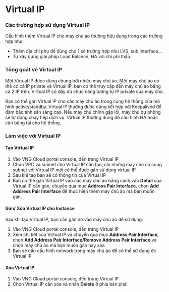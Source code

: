 # Virtual IP

### **Các trường hợp sử dụng Virtual IP** 

Cấu hình thêm Virtual IP cho máy chủ ảo thường hữu dụng trong các trường hợp như:

* Thêm địa chỉ phụ để dùng cho 1 số trường hợp như LVS, sub interface…
* Tự xây dựng giải pháp Load Balance, HA với chi phí thấp.

### **Tổng quát về Virtual IP** 

Một Virtual IP được dùng chung bởi nhiều máy chủ ảo. Một máy chủ ảo có thể có cả IP private và Virtual IP, bạn có thể truy cập đến máy chủ ảo bằng cả 2 IP trên. Virtual IP có đầy đủ chức năng tương tự IP private của máy chủ.

Bạn có thể gán Virtual IP cho các máy chủ ảo trong cùng hệ thống của mô hình active/standby. Virtual IP thường được dùng kết hợp với Keepalived để đảm bảo tính sẵn sàng cao. Nếu máy chủ chính gặp lỗi, máy chủ dự phòng sẽ tự động chạy tiếp dịch vụ. Virtual IP thường dùng để cấu hình HA hoặc cân bằng tải cho hệ thống.

### **Làm việc với Virtual IP** 

#### Tạo Virtual IP 

1. Vào VNG Cloud portal console, đến trang Virtual IP
2. Chọn VPC và subnet cho Virtual IP cần tạo, chỉ những máy chủ có cùng subnet với Virtual IP mới có thể được gán sử dụng virtual IP
3. Sau khi tạo bạn sẽ có thông tin của Virtual IP
4. Bạn có thể gán Virtual IP vào các máy chủ ảo bằng cách vào **Detail** của Virtual IP cần gán, chuyển qua mục **Address Pair Interface**, chọn **Add Address Pair Interface** để thực hiện thêm máy chủ ảo mà bạn muốn gán.

#### Gán/ Xóa Virtual IP cho Instance 

Sau khi tạo Virtual IP, bạn cần gán nó vào máy chủ ảo để sử dụng:

1. Vào VNG Cloud portal console, đến trang Virtual IP
2. Xem chi tiết của Virtual IP và chuyển qua mục **Address Pair Interface,** chọn **Add Address Pair Interface/Remove Address Pair Interface** và chọn máy chủ ảo mà bạn muốn gán hay xóa
3. Bạn sẽ cần cấu hình network trong máy chủ ảo để có thể sử dụng đc Virtual IP

#### Xóa Virtual IP 

1. Vào VNG Cloud portal console, đến trang Virtual IP
2. Chọn Virtual IP cần xóa và nhấn **Delete** ở phía bên phải
